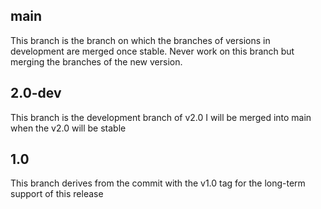 ## main
This branch is the branch on which the branches of versions in development are merged once stable.
Never work on this branch but merging the branches of the new version.

## 2.0-dev
This branch is the development branch of v2.0
I will be merged into main when the v2.0 will be stable

## 1.0
This branch derives from the commit with the v1.0 tag for the long-term support of this release